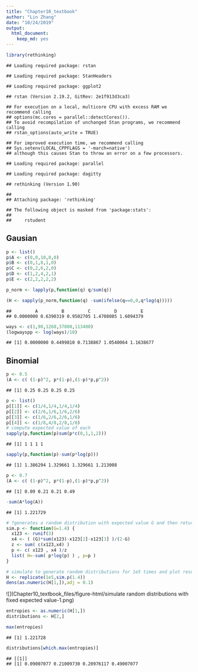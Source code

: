 ```yaml
---
title: "Chapter10_textbook"
author: "Lin Zhang"
date: "10/24/2019"
output: 
  html_document: 
    keep_md: yes
---
```



```r
library(rethinking)
```

```
## Loading required package: rstan
```

```
## Loading required package: StanHeaders
```

```
## Loading required package: ggplot2
```

```
## rstan (Version 2.19.2, GitRev: 2e1f913d3ca3)
```

```
## For execution on a local, multicore CPU with excess RAM we recommend calling
## options(mc.cores = parallel::detectCores()).
## To avoid recompilation of unchanged Stan programs, we recommend calling
## rstan_options(auto_write = TRUE)
```

```
## For improved execution time, we recommend calling
## Sys.setenv(LOCAL_CPPFLAGS = '-march=native')
## although this causes Stan to throw an error on a few processors.
```

```
## Loading required package: parallel
```

```
## Loading required package: dagitty
```

```
## rethinking (Version 1.90)
```

```
## 
## Attaching package: 'rethinking'
```

```
## The following object is masked from 'package:stats':
## 
##     rstudent
```

## Gausian

```r
p <- list()
p$A <- c(0,0,10,0,0)
p$B <- c(0,1,8,1,0)
p$C <- c(0,2,6,2,0)
p$D <- c(1,2,4,2,1)
p$E <- c(2,2,2,2,2)
```


```r
p_norm <- lapply(p,function(q) q/sum(q))
```


```r
(H <- sapply(p_norm,function(q) -sum(ifelse(q==0,0,q*log(q)))))
```

```
##         A         B         C         D         E 
## 0.0000000 0.6390319 0.9502705 1.4708085 1.6094379
```


```r
ways <- c(1,90,1260,37800,113400)
(logwayspp <- log(ways)/10)
```

```
## [1] 0.0000000 0.4499810 0.7138867 1.0540064 1.1638677
```
## Binomial

```r
p <- 0.5
(A <- c( (1-p)^2, p*(1-p),(1-p)*p,p^2))
```

```
## [1] 0.25 0.25 0.25 0.25
```



```r
p <- list()
p[[1]] <- c(1/4,1/4,1/4,1/4)
p[[2]] <- c(2/6,1/6,1/6,2/6)
p[[3]] <- c(1/6,2/6,2/6,1/6)
p[[4]] <- c(1/8,4/8,2/8,1/8)
# compute expected value of each
sapply(p,function(p)sum(p*c(0,1,1,2)))
```

```
## [1] 1 1 1 1
```


```r
sapply(p,function(p)-sum(p*log(p)))
```

```
## [1] 1.386294 1.329661 1.329661 1.213008
```


```r
p <- 0.7
(A <- c( (1-p)^2, p*(1-p),(1-p)*p,p^2))
```

```
## [1] 0.09 0.21 0.21 0.49
```


```r
-sum(A*log(A))
```

```
## [1] 1.221729
```


```r
# ?generates a random distribution with expected value G and then returns its entropy alongwith the distribution
sim.p <- function(G=1.4) { 
  x123 <- runif(3) 
  x4 <- ( (G)*sum(x123)-x123[2]-x123[3] )/(2-G) 
  z <- sum( c(x123,x4) ) 
  p <- c( x123 , x4 )/z 
  list( H=-sum( p*log(p) ) , p=p )
}
```


```r
# simulate to generate random distributions for 1e5 times and plot resulting entropies
H <- replicate(1e5,sim.p(1.4))
dens(as.numeric(H[1,]),adj = 0.1)
```

![](Chapter10_textbook_files/figure-html/simulate random distributions with fixed expected value-1.png)<!-- -->


```r
entropies <- as.numeric(H[1,])
distributions <- H[2,]
```


```r
max(entropies)
```

```
## [1] 1.221728
```

```r
distributions[which.max(entropies)]
```

```
## [[1]]
## [1] 0.09007077 0.21009730 0.20976117 0.49007077
```

